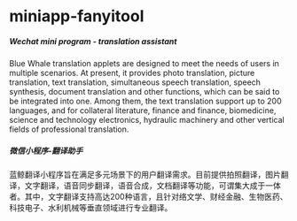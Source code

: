 # miniapp-fanyitool

<h5>Wechat mini program - translation assistant</h5>
<p>
Blue Whale translation applets are designed to meet the needs of users in multiple scenarios. At present, it provides photo translation, picture translation, text translation, simultaneous speech translation, speech synthesis, document translation and other functions, which can be said to be integrated into one. Among them, the text translation support up to 200 languages, and for collateral literature, finance and finance, biomedicine, science and technology electronics, hydraulic machinery and other vertical fields of professional translation.
</p>

<h5>微信小程序-翻译助手</h5>
<p>
蓝鲸翻译小程序旨在满足多元场景下的用户翻译需求。目前提供拍照翻译，图片翻译，文字翻译，语音同步翻译，语音合成，文档翻译等功能，可谓集大成于一体者。其中，文字翻译支持高达200种语言，且针对络文学、财经金融、生物医药、科技电子、水利机械等垂直领域进行专业翻译。</p>

